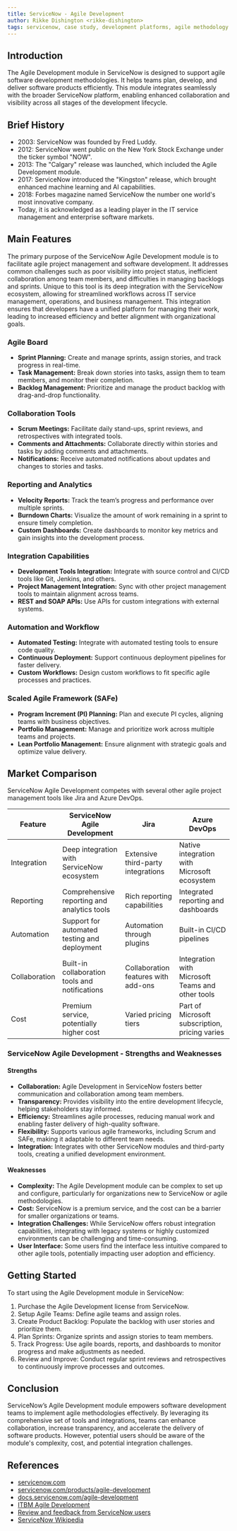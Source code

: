 ```yaml
---
title: ServiceNow - Agile Development
author: Rikke Dishington <rikke-dishington>
tags: servicenow, case study, development platforms, agile methodology
---
```


## Introduction

The Agile Development module in ServiceNow is designed to support agile software development methodologies. It helps teams plan, develop, and deliver software products efficiently. This module integrates seamlessly with the broader ServiceNow platform, enabling enhanced collaboration and visibility across all stages of the development lifecycle.

## Brief History

- 2003: ServiceNow was founded by Fred Luddy.
- 2012: ServiceNow went public on the New York Stock Exchange under the ticker symbol "NOW".
- 2013: The "Calgary" release was launched, which included the Agile Development module.
- 2017: ServiceNow introduced the "Kingston" release, which brought enhanced machine learning and AI capabilities.
- 2018: Forbes magazine named ServiceNow the number one world's most innovative company.
- Today, it is acknowledged as a leading player in the IT service management and enterprise software markets.


## Main Features
The primary purpose of the ServiceNow Agile Development module is to facilitate agile project management and software development. It addresses common challenges such as poor visibility into project status, inefficient collaboration among team members, and difficulties in managing backlogs and sprints. Unique to this tool is its deep integration with the ServiceNow ecosystem, allowing for streamlined workflows across IT service management, operations, and business management. This integration ensures that developers have a unified platform for managing their work, leading to increased efficiency and better alignment with organizational goals.

### Agile Board
- **Sprint Planning:** Create and manage sprints, assign stories, and track progress in real-time.
- **Task Management:** Break down stories into tasks, assign them to team members, and monitor their completion.
- **Backlog Management:** Prioritize and manage the product backlog with drag-and-drop functionality.

### Collaboration Tools
- **Scrum Meetings:** Facilitate daily stand-ups, sprint reviews, and retrospectives with integrated tools.
- **Comments and Attachments:** Collaborate directly within stories and tasks by adding comments and attachments.
- **Notifications:** Receive automated notifications about updates and changes to stories and tasks.

### Reporting and Analytics
- **Velocity Reports:** Track the team’s progress and performance over multiple sprints.
- **Burndown Charts:** Visualize the amount of work remaining in a sprint to ensure timely completion.
- **Custom Dashboards:** Create dashboards to monitor key metrics and gain insights into the development process.

### Integration Capabilities
- **Development Tools Integration:** Integrate with source control and CI/CD tools like Git, Jenkins, and others.
- **Project Management Integration:** Sync with other project management tools to maintain alignment across teams.
- **REST and SOAP APIs:** Use APIs for custom integrations with external systems.

### Automation and Workflow
- **Automated Testing:** Integrate with automated testing tools to ensure code quality.
- **Continuous Deployment:** Support continuous deployment pipelines for faster delivery.
- **Custom Workflows:** Design custom workflows to fit specific agile processes and practices.

### Scaled Agile Framework (SAFe)
- **Program Increment (PI) Planning:** Plan and execute PI cycles, aligning teams with business objectives.
- **Portfolio Management:** Manage and prioritize work across multiple teams and projects.
- **Lean Portfolio Management:** Ensure alignment with strategic goals and optimize value delivery.

## Market Comparison
ServiceNow Agile Development competes with several other agile project management tools like Jira and Azure DevOps.

| Feature | ServiceNow Agile Development | Jira | Azure DevOps |
| --- | --- | --- | --- |
| Integration | Deep integration with ServiceNow ecosystem | Extensive third-party integrations | Native integration with Microsoft ecosystem |
| Reporting | Comprehensive reporting and analytics tools | Rich reporting capabilities | Integrated reporting and dashboards |
| Automation | Support for automated testing and deployment | Automation through plugins | Built-in CI/CD pipelines |
| Collaboration | Built-in collaboration tools and notifications | Collaboration features with add-ons | Integration with Microsoft Teams and other tools |
| Cost | Premium service, potentially higher cost | Varied pricing tiers | Part of Microsoft subscription, pricing varies |

### ServiceNow Agile Development - Strengths and Weaknesses
#### Strengths
- **Collaboration:** Agile Development in ServiceNow fosters better communication and collaboration among team members.
- **Transparency:** Provides visibility into the entire development lifecycle, helping stakeholders stay informed.
- **Efficiency:** Streamlines agile processes, reducing manual work and enabling faster delivery of high-quality software.
- **Flexibility:** Supports various agile frameworks, including Scrum and SAFe, making it adaptable to different team needs.
- **Integration:** Integrates with other ServiceNow modules and third-party tools, creating a unified development environment.

#### Weaknesses
- **Complexity:** The Agile Development module can be complex to set up and configure, particularly for organizations new to ServiceNow or agile methodologies.
- **Cost:** ServiceNow is a premium service, and the cost can be a barrier for smaller organizations or teams.
- **Integration Challenges:** While ServiceNow offers robust integration capabilities, integrating with legacy systems or highly customized environments can be challenging and time-consuming.
- **User Interface:** Some users find the interface less intuitive compared to other agile tools, potentially impacting user adoption and efficiency.

## Getting Started

To start using the Agile Development module in ServiceNow:

1. Purchase the Agile Development license from ServiceNow.
2. Setup Agile Teams: Define agile teams and assign roles.
3. Create Product Backlog: Populate the backlog with user stories and prioritize them.
4. Plan Sprints: Organize sprints and assign stories to team members.
5. Track Progress: Use agile boards, reports, and dashboards to monitor progress and make adjustments as needed.
6. Review and Improve: Conduct regular sprint reviews and retrospectives to continuously improve processes and outcomes.

## Conclusion
ServiceNow’s Agile Development module empowers software development teams to implement agile methodologies effectively. By leveraging its comprehensive set of tools and integrations, teams can enhance collaboration, increase transparency, and accelerate the delivery of software products. However, potential users should be aware of the module's complexity, cost, and potential integration challenges.

## References

- [servicenow.com](https://www.servicenow.com/)
- [servicenow.com/products/agile-development](https://www.servicenow.com/products/agile-development.html)
- [docs.servicenow.com/agile-development](https://docs.servicenow.com/bundle/washingtondc-it-business-management/page/product/agile-development/concept/agile-development.html)
- [ITBM Agile Development](https://youtu.be/f4ZFJs-aSpw?si=JWYCf3agnpN8F_3F)
- [Review and feedback from ServiceNow users](https://www.g2.com/products/servicenow-agile-development/reviews#survey-response-8583776)
- [ServiceNow Wikipedia](https://en.wikipedia.org/wiki/ServiceNow)
